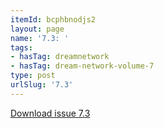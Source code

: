 ```yaml
---
itemId: bcphbnodjs2
layout: page
name: '7.3: '
tags:
- hasTag: dreamnetwork
- hasTag: dream-network-volume-7
type: post
urlSlug: '7.3'
---
```

<a href="../files/pdfs/Volume_7/7.3-Dream-Network-Bulletin_Volume-7-Number-3.pdf" download="">Download issue 7.3</a>